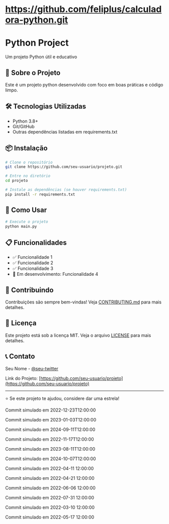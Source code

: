 # https://github.com/feliplus/calculadora-python.git

# Python Project

Um projeto Python útil e educativo

## 🚀 Sobre o Projeto

Este é um projeto python desenvolvido com foco em boas práticas e código limpo.

## 🛠️ Tecnologias Utilizadas

- Python 3.8+
- Git/GitHub
- Outras dependências listadas em requirements.txt

## 📦 Instalação

```bash
# Clone o repositório
git clone https://github.com/seu-usuario/projeto.git

# Entre no diretório
cd projeto

# Instale as dependências (se houver requirements.txt)
pip install -r requirements.txt
```

## 🎯 Como Usar

```bash
# Execute o projeto
python main.py
```

## 📋 Funcionalidades

- ✅ Funcionalidade 1
- ✅ Funcionalidade 2
- ✅ Funcionalidade 3
- 🔄 Em desenvolvimento: Funcionalidade 4

## 🤝 Contribuindo

Contribuições são sempre bem-vindas! Veja [CONTRIBUTING.md](CONTRIBUTING.md) para mais detalhes.

## 📄 Licença

Este projeto está sob a licença MIT. Veja o arquivo [LICENSE](LICENSE) para mais detalhes.

## 📞 Contato

Seu Nome - [@seu-twitter](https://twitter.com/seu-twitter)

Link do Projeto: [https://github.com/seu-usuario/projeto](https://github.com/seu-usuario/projeto)

---

⭐ Se este projeto te ajudou, considere dar uma estrela!

Commit simulado em 2022-12-23T12:00:00

Commit simulado em 2023-01-03T12:00:00

Commit simulado em 2024-09-11T12:00:00

Commit simulado em 2022-11-17T12:00:00

Commit simulado em 2023-08-11T12:00:00

Commit simulado em 2024-10-07T12:00:00

Commit simulado em 2022-04-11 12:00:00

Commit simulado em 2022-04-21 12:00:00

Commit simulado em 2022-06-06 12:00:00

Commit simulado em 2022-07-31 12:00:00

Commit simulado em 2022-03-10 12:00:00

Commit simulado em 2022-05-17 12:00:00
